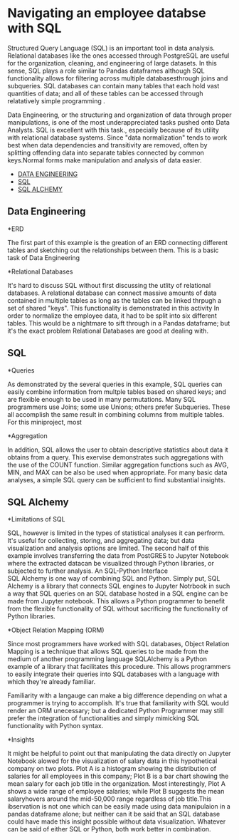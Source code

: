 # Navigating an employee databse with SQL



Structured Query Language (SQL) is an important tool in data analysis. Relational databases like the ones accessed through PostgreSQL are useful for the organization, cleaning, and engineering of large datasets. In this sense, SQL plays a role similar to Pandas dataframes 
although SQL functionality allows for filtering across multiple databasesthrough joins and subqueries. SQL databases can contain many tables that each hold vast quantities of data; and all of these tables can be accessed through relatatively simple programming .

Data Engineering, or the structuring and organization of data through proper manipulations, is one of the most underappreciated tasks pushed onto Data Analysts. SQL is excellent with this task., especially because of its utility with relational database systems. 
 Since "data normalization" tends to work best when data dependencies and transitivity are removed, often by splitting offending data into separate tables connected by common keys.Normal forms make manipulation and analysis of data easier. 
 
* [DATA ENGINEERING](#data-engineering)
* [SQL](#sql)
* [SQL ALCHEMY](#sql-alchemy)

## Data Engineering

*ERD

The first part of this example is the greation of an ERD connecting different tables and sketching out the relationships between them. This is a basic task of Data Engineering

*Relational Databases

It's hard to discuss SQL without first discussing the utlity of relational databases. A relational database can connect massive amounts of data contained in multiple tables as long as the tables can be linked thrpugh a set of shared "keys". This functionality is demonstrated in this activity
In order to normalize the employee data, it had to be split into six different tables. This would be a nightmare to sift through in a Pandas dataframe; but it's the exact problem Relational Databases are good at dealing with. 

## SQL

*Queries

As demonstrated by the several queries in this example, SQL queries can easily combine information
from multple tables based on shared keys; and are flexible enough to be used in many permutations. Many SQL programmers use Joins; some use Unions; others prefer Subqueries. These all accomplish the same result in combining columns from multiple tables. For this miniproject, most

*Aggregation

In addition, SQL allows the user to obtain descriptive statistics about data it obtains from a query. This exervise demonstrates such aggregations with the use of the COUNT function. Similar aggregation functions such as AVG, MIN, and MAX can be also be used when appropriate. For many basic data analyses, a simple SQL query can be sufficient to find substantial insights. 


## SQL Alchemy

*Limitations of SQL

SQL, however is limited in the types of statistical analyses it can perfrorm. It's useful for collecting, storing, and aggregating data; but data visualization and analysis options are limited. The second half of this example involves 
transferring the data from PostGRES to Jupyter Notebook where the extracted datacan be visualized through Python libraries, or subjected to further analysis.
An SQL-Python Interface  
SQL Alchemy is one way of combining SQL and Python. Simply put, SQL Alchemy is a library that connects SQL engines to Jupyter Notrbook in such a way that 
SQL queries on an SQL database hosted in a SQL engine can be made from Jupyter notebook. This allows a Python programmer to benefit from the flexible functionality of SQL without sacrificing the functionality of Python libraries. 

*Object Relation Mapping (ORM)

Since most programmers have worked with SQL databases, Object Relation Mapping is a technique that allows SQL queries to be made from the medium of another programming language SQLAlchemy is a Python example of a library that facilitates this procedure. This allows programmers to easily integrate their queries into SQL databases with a language with which they're already familiar. 

Familiarity with a langauge can make a big difference depending on what a programmer is trying to accomplish.
It's true that familiarity with SQL would render an ORM unecessary; but a dedicated Python Programmer may still prefer the integration of functionalities and simply mimicking SQL functionality with Python syntax.  

*Insights

It might be helpful to point out that manipulating the data directly on Jupyter Notebook alowed for the visualization of salary data in this hypothetical company on two plots. 
Plot A is a histogram showing the distribution of salaries for all employees in this company; Plot B is a bar chart showing the mean salary for each job title in the organization. Most interestingly, Plot A shows a wide range of employee salaries; while Plot B suggests the mean salaryhovers around the mid-50,000 range regardless of job title.This ibservation is not one which can be easily made using data manipulaion in a pandas dataframe alone; but neither can it be said that an SQL database could have made this insight possible without data visualization. Whatever can be said of either SQL or Python, both work better in combination. 
